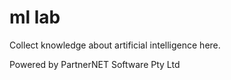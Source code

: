 # ml lab

Collect knowledge about artificial intelligence here.

Powered by PartnerNET Software Pty Ltd
